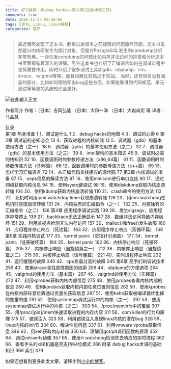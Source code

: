 ```yaml
---
title: 好书推荐：《Debug hacks——深入调试的技术和工具》
comments: true
date: 2016-11-27 09:58:06
tags: [读书, Linux, Linux编程]
categories: 爱好
---
```


>最近偶然发现了这本书，翻看过后很多之前疑惑的问题豁然开朗。这本书虽然是以内核研发作为探讨对象，但是对PostgreSQL发生的coredump分析非常有用。一些引发coredump的问题比如内存非法访问的排查和分析这本书里面都有着深入的讲解。另外这本书也介绍了汇编语言如何在调试过程中发挥重要作用，同时介绍了很多调试工具如gdb、objdump、nm、strace、valgrind等等，而且讲解比较贴近于实战。
>当然，还有很多没有涵盖的部分，比如如何预防写出bug这些方面。如果能够讲到代码规范、单元测试等等更加系统知识会更好。

![在此输入正文][1]


<!--more-->

作者简介
 作者：（日本）吉岡弘隆 （日本）大和一洋 （日本）大岩尚宏 等 译者：马晶慧

目录  
第1章 热身准备 1
      1．调试是什么 1
      2．debug hacks的地图 4
      3．调试的心得 6
第2章 调试前的必知必会 13
      4．获取进程的内核转储 13
      5．调试器（gdb）的基本使用方法（之一） 18
      6．调试器（gdb）的基本使用方法（之二） 32
      7．调试器（gdb）的基本使用方法（之三） 39
      8．intel架构的基本知识 45
      9．调试时必需的栈知识 52
      10．函数调用时的参数传递方法（x86_64篇） 61
      11．函数调用时的参数传递方法（i386篇） 66
      12．函数调用时的参数传递方法（c++篇） 69
      13．怎样学习汇编语言 72
      14．从汇编代码查找相应的源代码 77
第3章 内核调试的准备 87
      15．oops信息的解读方法 87
      16．使用minicom进行串口连接 90
      17．通过网络获取内核消息 94
      18．使用sysrq键调试 98
      19．使用diskdump获取内核崩溃转储 104
      20．使用kdump获取内核崩溃转储 110
      21．crash命令的使用方法 113
      22．死机时利用ipmi watchdog timer获取崩溃转储 126
      23．用nmi watchdog在死机时获取崩溃转储 131
      24．内核独有的汇编指令（之一） 132
      25．内核独有的汇编指令（之二） 136
第4章 应用程序调试实践 139
     26．发生sigsegv，应用程序异常停止 139
     27．backtrace无法正确显示 147
     28．数组非法访问导致内存破坏 151
     29．利用监视点检测非法内存访问 157
     30．malloc()和free()发生故障 160
     31．应用程序停止响应（死锁篇） 163
     32．应用程序停止响应（死循环篇） 168
第5章 实践内核调试 177
     33．kernel panic（空指针引用篇） 177
     34．kernel panic（链表破坏篇） 184
     35．kernel panic 192
     36．内核停止响应（死循环篇） 205
     37．内核停止响应（自旋锁篇之一） 212
     38．内核停止响应（自旋锁篇之二） 215
     39．内核停止响应（信号量篇） 221
     40．实时进程停止响应 232
     41．运行缓慢的故障 240
     42．cpu负载过高的故障 245
第6章 高手们的调试技术 259
     43．使用strace寻找故障原因的线索 259
     44．objdump的方便选项 264
     45．valgrind的使用方法（基本篇） 267
     46．valgrind的使用方法（实践篇） 272
     47．利用kprobes获取内核内部信息 275
     48．使用jprobes查看内核内部的信息 280
     49．使用kprobes获取内核内部任意位置的信息 282
     50．使用kprobes在内核内部任意位置通过变量名获取信息 287
     51．使用kaho获取被编译器优化掉的变量的值 291
     52．使用systemtap调试运行中的内核（之一） 297
     53．使用systemtap调试运行中的内核（之二） 303
     54．/proc/meminfo中的宝藏 307
     55．用/proc/[pid]/mem快速读取进程的内存内容 311
     56．oom killer的行为和原理 315
     57．错误注入 323
     58．利用错误注入发现linux内核的潜在bug 328
     59．linux内核的init节 334
     60．解决性能问题 337
     61．利用vmware vprobe获取信息 346
     62．用xen获取内存转储 350
     63．理解用got/plt调用函数的原理 352
     64．调试initramfs镜像 357
     65．使用rt watchdog检测失去响应的实时进程 362
     66．查看手头的x86机器是否支持64位模式 366
    附录 debug hacks术语的基础知识 369
    索引 379

  [1]: http://static.zybuluo.com/shenyuflying/6cpy5loa4ivyfzj8n5yoi4aj/image_1b2d9g2k51tkmrhftg9j1es1s9.png


如果还想看到更多此类文章，请移步到[小宇的博客](http://shenyu.wiki)。

